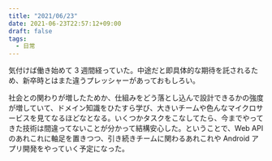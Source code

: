 ```yaml
---
title: "2021/06/23"
date: 2021-06-23T22:57:12+09:00
draft: false
tags:
  - 日常
---
```


気付けば働き始めて 3 週間経っていた。中途だと即具体的な期待を託されるため、新卒時とはまた違うプレッシャーがあっておもしろい。

社会との関わりが増したためか、仕組みをどう落とし込んで設計できるかの強度が増していて、ドメイン知識をひたすら学び、大きいチームや色んなマイクロサービスを見てなるほどなとなる。いくつかタスクをこなしてたら、今までやってきた技術は間違ってないことが分かって結構安心した。ということで、Web API のあれこれに軸足を置きつつ、引き続きチームに関わるあれこれや Android アプリ開発をやっていく予定になった。
